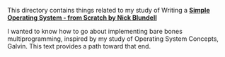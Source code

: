 This directory contains things related to my study of Writing a
**[Simple Operating System - from Scratch by Nick Blundell](https://www.cs.bham.ac.uk/~exr/lectures/opsys/10_11/lectures/os-dev.pdf)**

I wanted to know how to go about implementing bare bones multiprogramming,
inspired by my study of Operating System Concepts, Galvin. This text provides a
path toward that end.



